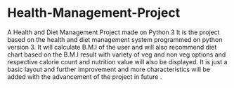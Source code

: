 # Health-Management-Project
A Health and Diet Management Project made on Python 3 
It is the project based on the health and diet 
management system programmed on python 
version 3. It will calculate B.M.I of the user and 
will also recommend diet chart based on the B.M.I 
result with variety of veg and non veg options and 
respective calorie count and nutrition value will 
also be displayed. It is just a basic layout and 
further improvement and more characteristics will 
be added with the advancement of the project in 
future .

